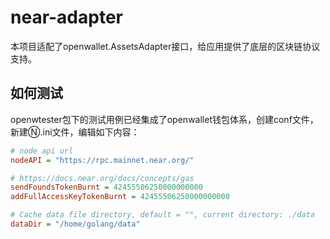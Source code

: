 # near-adapter

本项目适配了openwallet.AssetsAdapter接口，给应用提供了底层的区块链协议支持。

## 如何测试

openwtester包下的测试用例已经集成了openwallet钱包体系，创建conf文件，新建Ⓝ.ini文件，编辑如下内容：

```ini
# node api url
nodeAPI = "https://rpc.mainnet.near.org/"

# https://docs.near.org/docs/concepts/gas
sendFoundsTokenBurnt = 42455506250000000000
addFullAccessKeyTokenBurnt = 42455506250000000000

# Cache data file directory, default = "", current directory: ./data
dataDir = "/home/golang/data"
```
